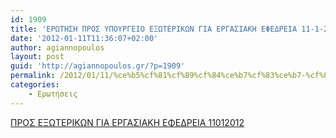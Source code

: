 ```yaml
---
id: 1909
title: 'ΕΡΩΤΗΣΗ ΠΡΟΣ ΥΠΟΥΡΓΕΙΟ ΕΞΩΤΕΡΙΚΩΝ ΓΙΑ ΕΡΓΑΣΙΑΚΗ ΕΦΕΔΡΕΙΑ 11-1-2012'
date: '2012-01-11T11:36:07+02:00'
author: agiannopoulos
layout: post
guid: 'http://agiannopoulos.gr/?p=1909'
permalink: /2012/01/11/%ce%b5%cf%81%cf%89%cf%84%ce%b7%cf%83%ce%b7-%cf%80%cf%81%ce%bf%cf%83-%cf%85%cf%80%ce%bf%cf%85%cf%81%ce%b3%ce%b5%ce%b9%ce%bf-%ce%b5%ce%be%cf%89%cf%84%ce%b5%cf%81%ce%b9%ce%ba%cf%89%ce%bd-%ce%b3%ce%b9/
categories:
    - Ερωτήσεις
---
```


[ΠΡΟΣ ΕΞΩΤΕΡΙΚΩΝ ΓΙΑ ΕΡΓΑΣΙΑΚΗ ΕΦΕΔΡΕΙΑ 11012012](/wp-content/uploads/2012/04/cf80cf81cebfcf83-ceb5cebecf89cf84ceb5cf81ceb9cebacf89cebd-ceb3ceb9ceb1-ceb5cf81ceb3ceb1cf83ceb9ceb1cebaceb7-ceb5cf86ceb5ceb4cf81ceb5.doc)
